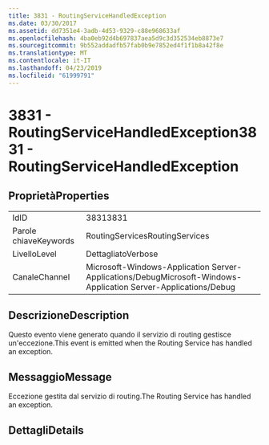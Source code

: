 ```yaml
---
title: 3831 - RoutingServiceHandledException
ms.date: 03/30/2017
ms.assetid: dd7351e4-3adb-4d53-9329-c88e968633af
ms.openlocfilehash: 4ba0eb92d4b697837aea5d9c3d352534eb8873e7
ms.sourcegitcommit: 9b552addadfb57fab0b9e7852ed4f1f1b8a42f8e
ms.translationtype: MT
ms.contentlocale: it-IT
ms.lasthandoff: 04/23/2019
ms.locfileid: "61999791"
---
```

# <a name="3831---routingservicehandledexception"></a><span data-ttu-id="5fa29-102">3831 - RoutingServiceHandledException</span><span class="sxs-lookup"><span data-stu-id="5fa29-102">3831 - RoutingServiceHandledException</span></span>
## <a name="properties"></a><span data-ttu-id="5fa29-103">Proprietà</span><span class="sxs-lookup"><span data-stu-id="5fa29-103">Properties</span></span>  
  
|||  
|-|-|  
|<span data-ttu-id="5fa29-104">Id</span><span class="sxs-lookup"><span data-stu-id="5fa29-104">ID</span></span>|<span data-ttu-id="5fa29-105">3831</span><span class="sxs-lookup"><span data-stu-id="5fa29-105">3831</span></span>|  
|<span data-ttu-id="5fa29-106">Parole chiave</span><span class="sxs-lookup"><span data-stu-id="5fa29-106">Keywords</span></span>|<span data-ttu-id="5fa29-107">RoutingServices</span><span class="sxs-lookup"><span data-stu-id="5fa29-107">RoutingServices</span></span>|  
|<span data-ttu-id="5fa29-108">Livello</span><span class="sxs-lookup"><span data-stu-id="5fa29-108">Level</span></span>|<span data-ttu-id="5fa29-109">Dettagliato</span><span class="sxs-lookup"><span data-stu-id="5fa29-109">Verbose</span></span>|  
|<span data-ttu-id="5fa29-110">Canale</span><span class="sxs-lookup"><span data-stu-id="5fa29-110">Channel</span></span>|<span data-ttu-id="5fa29-111">Microsoft-Windows-Application Server-Applications/Debug</span><span class="sxs-lookup"><span data-stu-id="5fa29-111">Microsoft-Windows-Application Server-Applications/Debug</span></span>|  
  
## <a name="description"></a><span data-ttu-id="5fa29-112">Descrizione</span><span class="sxs-lookup"><span data-stu-id="5fa29-112">Description</span></span>  
 <span data-ttu-id="5fa29-113">Questo evento viene generato quando il servizio di routing gestisce un'eccezione.</span><span class="sxs-lookup"><span data-stu-id="5fa29-113">This event is emitted when the Routing Service has handled an exception.</span></span>  
  
## <a name="message"></a><span data-ttu-id="5fa29-114">Messaggio</span><span class="sxs-lookup"><span data-stu-id="5fa29-114">Message</span></span>  
 <span data-ttu-id="5fa29-115">Eccezione gestita dal servizio di routing.</span><span class="sxs-lookup"><span data-stu-id="5fa29-115">The Routing Service has handled an exception.</span></span>  
  
## <a name="details"></a><span data-ttu-id="5fa29-116">Dettagli</span><span class="sxs-lookup"><span data-stu-id="5fa29-116">Details</span></span>
